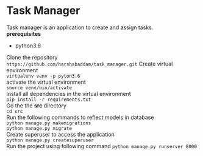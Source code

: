 # Task Manager
Task manager is an application to create and assign tasks. \
**prerequisites**
* python3.6

Clone the repository \
`https://github.com/harshabaddam/task_manager.git`
Create virtual environment \
`virtualenv venv -p pyton3.6` \
activate the virtual environment \
`source venv/bin/activate` \
Install all dependencies in the virtual environment \
`pip install -r requirements.txt` \
Go the the **src** directory \
`cd src` \
Run the following commands to reflect models in database \
`python manage.py makemigrations` \
`python manage.py migrate` \
Create superuser to access the application \
`python manage.py createsuperuser` \
Run the project using following command
`python manage.py runserver 8000`
